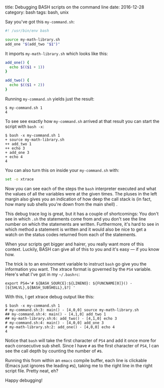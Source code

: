 title: Debugging BASH scripts on the command line
date: 2016-12-28
category: bash
tags: bash, unix

Say you've got this `my-command.sh`:

```bash
#! /usr/bin/env bash

source my-math-library.sh
add_one "$(add_two "$1")"
```

It imports `my-math-library.sh` which looks like this:
```bash
add_one() {
  echo $(($1 + 1))
}

add_two() {
  echo $(($1 + 2))
}
```

Running `my-command.sh` yields just the result:
```
$ my-command.sh 1
4
```

To see see exactly how `my-command.sh` arrived at that result you can
start the script with `bash -x`:
```
$ bash -x my-command.sh 1
+ source my-math-library.sh
++ add_two 1
++ echo 3
+ add_one 3
+ echo 4
4
```

You can also turn this on inside your `my-command.sh` with:
```bash
set -o xtrace
```

Now you can see each of the steps the `bash` interpreter executed and
what the values of all the variables were at the given times. The
pluses in the left margin also gives you an indication of how deep the
call stack is (in fact, how many sub shells you're down from the main
shell) .

This debug trace log is great, but it has a couple of shortcomings:
You don't see in which `.sh` the statements come from and you don't
see the line number on which the statements are written. Furthermore,
it's hard to see in which method a statement is written and it would
also be nice to get a
watch on the status codes returned from each of the statements.  

When your scripts get bigger and hairer, you really want more of this
context. Luckily, BASH can give all of this to you and it's easy — if
you know how.

The trick is to an environment variable to instruct `bash` go give you
the information you want. The xtrace format is governed by the `PS4`
variable. Here's what I've got in my `~/.bashrc`:

```
export PS4='# ${BASH_SOURCE}:${LINENO}: ${FUNCNAME[0]}() - [${SHLVL},${BASH_SUBSHELL},$?] '
```

With this, I get xtrace debug output like this:

```text
$ bash -x my-command.sh 1
# my-command.sh:3: main() - [4,0,0] source my-math-library.sh
## my-command.sh:4: main() - [4,1,0] add_two 1
## my-math-library.sh:6: add_two() - [4,1,0] echo 3
# my-command.sh:4: main() - [4,0,0] add_one 3
# my-math-library.sh:2: add_one() - [4,0,0] echo 4
4
```

Notice that `bash` will take the first character of `PS4` and add it
once more for each consecutive sub shell. Since I have `#` as the
first character of `PS4`, I can see the call depth by counting the
number of `#`s.

Running this from within an `emacs` compile buffer, each line is
clickable (Emacs just ignores the leading `#`s), taking me to the
right line in the right script file. Pretty neat, eh?

Happy debugging!
